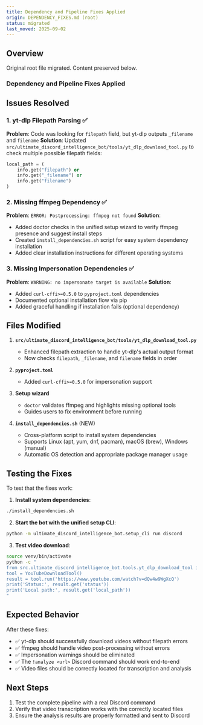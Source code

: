 ```yaml
---
title: Dependency and Pipeline Fixes Applied
origin: DEPENDENCY_FIXES.md (root)
status: migrated
last_moved: 2025-09-02
---
```


## Overview

Original root file migrated. Content preserved below.

### Dependency and Pipeline Fixes Applied

## Issues Resolved

### 1. yt-dlp Filepath Parsing ✅

**Problem**: Code was looking for `filepath` field, but yt-dlp outputs `_filename` and `filename`
**Solution**: Updated `src/ultimate_discord_intelligence_bot/tools/yt_dlp_download_tool.py` to check multiple possible filepath fields:

```python
local_path = (
    info.get("filepath") or
    info.get("_filename") or
    info.get("filename")
)
```

### 2. Missing ffmpeg Dependency ✅

**Problem**: `ERROR: Postprocessing: ffmpeg not found`
**Solution**:

- Added doctor checks in the unified setup wizard to verify ffmpeg presence and suggest install steps
- Created `install_dependencies.sh` script for easy system dependency installation
- Added clear installation instructions for different operating systems

### 3. Missing Impersonation Dependencies ✅

**Problem**: `WARNING: no impersonate target is available`
**Solution**:

- Added `curl-cffi>=0.5.0` to `pyproject.toml` dependencies
- Documented optional installation flow via pip
- Added graceful handling if installation fails (optional dependency)

## Files Modified

1. **`src/ultimate_discord_intelligence_bot/tools/yt_dlp_download_tool.py`**
   - Enhanced filepath extraction to handle yt-dlp's actual output format
   - Now checks `filepath`, `_filename`, and `filename` fields in order

2. **`pyproject.toml`**
   - Added `curl-cffi>=0.5.0` for impersonation support

3. **Setup wizard**
   - `doctor` validates ffmpeg and highlights missing optional tools
   - Guides users to fix environment before running

4. **`install_dependencies.sh`** (NEW)
   - Cross-platform script to install system dependencies
   - Supports Linux (apt, yum, dnf, pacman), macOS (brew), Windows (manual)
   - Automatic OS detection and appropriate package manager usage

## Testing the Fixes

To test that the fixes work:

1. **Install system dependencies**:

```bash
./install_dependencies.sh
```

2. **Start the bot with the unified setup CLI**:

```bash
python -m ultimate_discord_intelligence_bot.setup_cli run discord
```

3. **Test video download**:

```bash
source venv/bin/activate
python -c "
from src.ultimate_discord_intelligence_bot.tools.yt_dlp_download_tool import YouTubeDownloadTool
tool = YouTubeDownloadTool()
result = tool.run('https://www.youtube.com/watch?v=dQw4w9WgXcQ')
print('Status:', result.get('status'))
print('Local path:', result.get('local_path'))
"
```

## Expected Behavior

After these fixes:

- ✅ yt-dlp should successfully download videos without filepath errors
- ✅ ffmpeg should handle video post-processing without errors
- ✅ Impersonation warnings should be eliminated
- ✅ The `!analyze <url>` Discord command should work end-to-end
- ✅ Video files should be correctly located for transcription and analysis

## Next Steps

1. Test the complete pipeline with a real Discord command
2. Verify that video transcription works with the correctly located files
3. Ensure the analysis results are properly formatted and sent to Discord
